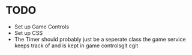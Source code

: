 # TODO

- Set up Game Controls
- Set up CSS
- The Timer should probably just be a seperate class the game service keeps track of and is kept in game controlsgit cgit